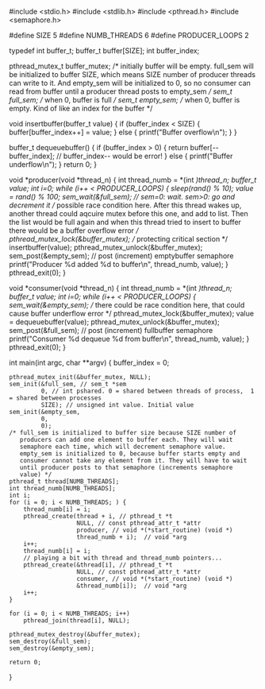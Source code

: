 #include <stdio.h>
#include <stdlib.h>
#include <pthread.h>
#include <semaphore.h>
 
#define SIZE 5
#define NUMB_THREADS 6
#define PRODUCER_LOOPS 2
 
typedef int buffer_t;
buffer_t buffer[SIZE];
int buffer_index;
 
pthread_mutex_t buffer_mutex;
/* initially buffer will be empty.  full_sem
   will be initialized to buffer SIZE, which means
   SIZE number of producer threads can write to it.
   And empty_sem will be initialized to 0, so no
   consumer can read from buffer until a producer
   thread posts to empty_sem */
sem_t full_sem;  /* when 0, buffer is full */
sem_t empty_sem; /* when 0, buffer is empty. Kind of
                    like an index for the buffer */
 
void insertbuffer(buffer_t value) {
    if (buffer_index < SIZE) {
        buffer[buffer_index++] = value;
    } else {
        printf("Buffer overflow\n");
    }
}
 
buffer_t dequeuebuffer() {
    if (buffer_index > 0) {
        return buffer[--buffer_index]; // buffer_index-- would be error!
    } else {
        printf("Buffer underflow\n");
    }
    return 0;
}
 
 
void *producer(void *thread_n) {
    int thread_numb = *(int *)thread_n;
    buffer_t value;
    int i=0;
    while (i++ < PRODUCER_LOOPS) {
        sleep(rand() % 10);
        value = rand() % 100;
        sem_wait(&full_sem); // sem=0: wait. sem>0: go and decrement it
        /* possible race condition here. After this thread wakes up,
           another thread could aqcuire mutex before this one, and add to list.
           Then the list would be full again
           and when this thread tried to insert to buffer there would be
           a buffer overflow error */
        pthread_mutex_lock(&buffer_mutex); /* protecting critical section */
        insertbuffer(value);
        pthread_mutex_unlock(&buffer_mutex);
        sem_post(&empty_sem); // post (increment) emptybuffer semaphore
        printf("Producer %d added %d to buffer\n", thread_numb, value);
    }
    pthread_exit(0);
}
 
void *consumer(void *thread_n) {
    int thread_numb = *(int *)thread_n;
    buffer_t value;
    int i=0;
    while (i++ < PRODUCER_LOOPS) {
        sem_wait(&empty_sem);
        /* there could be race condition here, that could cause
           buffer underflow error */
        pthread_mutex_lock(&buffer_mutex);
        value = dequeuebuffer(value);
        pthread_mutex_unlock(&buffer_mutex);
        sem_post(&full_sem); // post (increment) fullbuffer semaphore
        printf("Consumer %d dequeue %d from buffer\n", thread_numb, value);
   }
    pthread_exit(0);
}
 
int main(int argc, char **argv) {
    buffer_index = 0;
 
    pthread_mutex_init(&buffer_mutex, NULL);
    sem_init(&full_sem, // sem_t *sem
             0, // int pshared. 0 = shared between threads of process,  1 = shared between processes
             SIZE); // unsigned int value. Initial value
    sem_init(&empty_sem,
             0,
             0);
    /* full_sem is initialized to buffer size because SIZE number of
       producers can add one element to buffer each. They will wait
       semaphore each time, which will decrement semaphore value.
       empty_sem is initialized to 0, because buffer starts empty and
       consumer cannot take any element from it. They will have to wait
       until producer posts to that semaphore (increments semaphore
       value) */
    pthread_t thread[NUMB_THREADS];
    int thread_numb[NUMB_THREADS];
    int i;
    for (i = 0; i < NUMB_THREADS; ) {
        thread_numb[i] = i;
        pthread_create(thread + i, // pthread_t *t
                       NULL, // const pthread_attr_t *attr
                       producer, // void *(*start_routine) (void *)
                       thread_numb + i);  // void *arg
        i++;
        thread_numb[i] = i;
        // playing a bit with thread and thread_numb pointers...
        pthread_create(&thread[i], // pthread_t *t
                       NULL, // const pthread_attr_t *attr
                       consumer, // void *(*start_routine) (void *)
                       &thread_numb[i]);  // void *arg
        i++;
    }
 
    for (i = 0; i < NUMB_THREADS; i++)
        pthread_join(thread[i], NULL);
 
    pthread_mutex_destroy(&buffer_mutex);
    sem_destroy(&full_sem);
    sem_destroy(&empty_sem);
 
    return 0;
}

